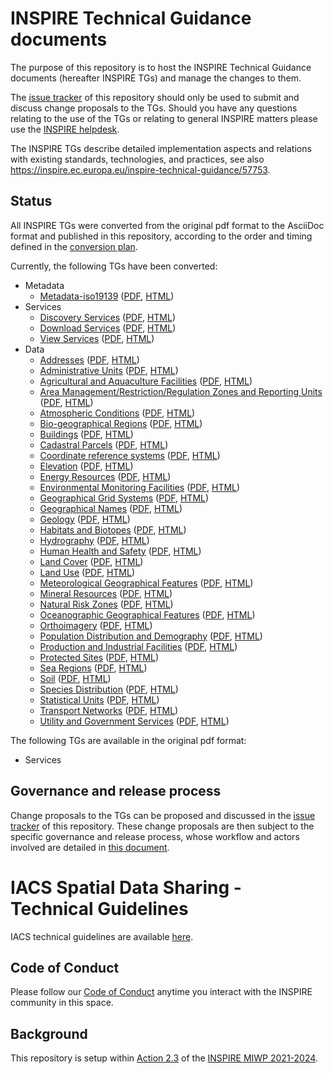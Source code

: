 # INSPIRE Technical Guidance documents

The purpose of this repository is to host the INSPIRE Technical Guidance documents (hereafter INSPIRE TGs) and manage the changes to them.

The [issue tracker](https://github.com/INSPIRE-MIF/technical-guidelines/issues) of this repository should only be used to submit and discuss change proposals to the TGs. Should you have any questions relating to the use of the TGs or relating to general INSPIRE matters please use the [INSPIRE helpdesk](https://github.com/INSPIRE-MIF/helpdesk). 

The INSPIRE TGs describe detailed implementation aspects and relations with existing standards, technologies, and practices, see also https://inspire.ec.europa.eu/inspire-technical-guidance/57753.

## Status

All INSPIRE TGs were converted from the original pdf format to the AsciiDoc format and published in this repository, according to the order and timing defined in the [conversion plan](tg_conversion_plan.md).

Currently, the following TGs have been converted:
* Metadata
  * [Metadata-iso19139](metadata/metadata-iso19139) ([PDF](https://inspire-mif.github.io/technical-guidelines/metadata/metadata-iso19139/metadata-iso19139.pdf), [HTML](https://inspire-mif.github.io/technical-guidelines/metadata/metadata-iso19139/metadata-iso19139.html))
* Services
  * [Discovery Services](services/discovery-cws) ([PDF](https://inspire-mif.github.io/technical-guidelines/services/discovery-cws/DiscoveryServices.pdf), [HTML](https://inspire-mif.github.io/technical-guidelines/services/discovery-cws/DiscoveryServices.html))
  * [Download Services](services/download-atom-wfs) ([PDF](https://inspire-mif.github.io/technical-guidelines/services/download-atom-wfs/DownloadServices.pdf), [HTML](https://inspire-mif.github.io/technical-guidelines/services/download-atom-wfs/DownloadServices.html))
  * [View Services](services/view-wms) ([PDF](https://inspire-mif.github.io/technical-guidelines/services/view-wms/ViewServices.pdf), [HTML](https://inspire-mif.github.io/technical-guidelines/services/view-wms/ViewServices.html))
* Data
  * [Addresses](data/ad) ([PDF](https://inspire-mif.github.io/technical-guidelines/data/ad/dataspecification_ad.pdf), [HTML](https://inspire-mif.github.io/technical-guidelines/data/ad/dataspecification_ad.html))
  * [Administrative Units](data/au) ([PDF](https://inspire-mif.github.io/technical-guidelines/data/au/dataspecification_au.pdf), [HTML](https://inspire-mif.github.io/technical-guidelines/data/au/dataspecification_au.html))
  * [Agricultural and Aquaculture Facilities](data/af) ([PDF](https://inspire-mif.github.io/technical-guidelines/data/af/dataspecification_af.pdf), [HTML](https://inspire-mif.github.io/technical-guidelines/data/af/dataspecification_af.html))
  * [Area Management/Restriction/Regulation Zones and Reporting Units](data/am) ([PDF](https://inspire-mif.github.io/technical-guidelines/data/am/dataspecification_am.pdf), [HTML](https://inspire-mif.github.io/technical-guidelines/data/am/dataspecification_am.html))
  * [Atmospheric Conditions](data/ac-mf) ([PDF](https://inspire-mif.github.io/technical-guidelines/data/ac-mf/dataspecification_ac-mf.pdf), [HTML](https://inspire-mif.github.io/technical-guidelines/data/ac-mf/dataspecification_ac-mf.html))
  * [Bio-geographical Regions](data/br) ([PDF](https://inspire-mif.github.io/technical-guidelines/data/br/dataspecification_br.pdf), [HTML](https://inspire-mif.github.io/technical-guidelines/data/br/dataspecification_br.html))
  * [Buildings](data/bu) ([PDF](https://inspire-mif.github.io/technical-guidelines/data/bu/dataspecification_bu.pdf), [HTML](https://inspire-mif.github.io/technical-guidelines/data/bu/dataspecification_bu.html))
  * [Cadastral Parcels](data/cp) ([PDF](https://inspire-mif.github.io/technical-guidelines/data/cp/dataspecification_cp.pdf), [HTML](https://inspire-mif.github.io/technical-guidelines/data/cp/dataspecification_cp.html))
  * [Coordinate reference systems](data/rs) ([PDF](https://inspire-mif.github.io/technical-guidelines/data/rs/dataspecification_rs.pdf), [HTML](https://inspire-mif.github.io/technical-guidelines/data/rs/dataspecification_rs.html))
  * [Elevation](data/el) ([PDF](https://inspire-mif.github.io/technical-guidelines/data/el/dataspecification_el.pdf), [HTML](https://inspire-mif.github.io/technical-guidelines/data/el/dataspecification_el.html))
  * [Energy Resources](data/er) ([PDF](https://inspire-mif.github.io/technical-guidelines/data/er/dataspecification_er.pdf), [HTML](https://inspire-mif.github.io/technical-guidelines/data/er/dataspecification_er.html))
  * [Environmental Monitoring Facilities](data/ef) ([PDF](https://inspire-mif.github.io/technical-guidelines/data/ef/dataspecification_ef.pdf), [HTML](https://inspire-mif.github.io/technical-guidelines/data/ef/dataspecification_ef.html))
  * [Geographical Grid Systems](data/gg) ([PDF](https://inspire-mif.github.io/technical-guidelines/data/gg/dataspecification_gg.pdf), [HTML](https://inspire-mif.github.io/technical-guidelines/data/gg/dataspecification_gg.html))
  * [Geographical Names](data/gn) ([PDF](https://inspire-mif.github.io/technical-guidelines/data/gn/dataspecification_gn.pdf), [HTML](https://inspire-mif.github.io/technical-guidelines/data/gn/dataspecification_gn.html))
  * [Geology](data/ge) ([PDF](https://inspire-mif.github.io/technical-guidelines/data/ge/dataspecification_ge.pdf), [HTML](https://inspire-mif.github.io/technical-guidelines/data/ge/dataspecification_ge.html))
  * [Habitats and Biotopes](data/hb) ([PDF](https://inspire-mif.github.io/technical-guidelines/data/hb/dataspecification_hb.pdf), [HTML](https://inspire-mif.github.io/technical-guidelines/data/hb/dataspecification_hb.html))
  * [Hydrography](data/hy) ([PDF](https://inspire-mif.github.io/technical-guidelines/data/hy/dataspecification_hy.pdf), [HTML](https://inspire-mif.github.io/technical-guidelines/data/hy/dataspecification_hy.html))
  * [Human Health and Safety](data/hh) ([PDF](https://inspire-mif.github.io/technical-guidelines/data/hh/dataspecification_hh.pdf), [HTML](https://inspire-mif.github.io/technical-guidelines/data/hh/dataspecification_hh.html))
  * [Land Cover](data/lc) ([PDF](https://inspire-mif.github.io/technical-guidelines/data/lc/dataspecification_lc.pdf), [HTML](https://inspire-mif.github.io/technical-guidelines/data/lc/dataspecification_lc.html))
  * [Land Use](data/lu) ([PDF](https://inspire-mif.github.io/technical-guidelines/data/lu/dataspecification_lu.pdf), [HTML](https://inspire-mif.github.io/technical-guidelines/data/lu/dataspecification_lu.html))
  * [Meteorological Geographical Features](data/ac-mf) ([PDF](https://inspire-mif.github.io/technical-guidelines/data/ac-mf/dataspecification_ac-mf.pdf), [HTML](https://inspire-mif.github.io/technical-guidelines/data/ac-mf/dataspecification_ac-mf.html))
  * [Mineral Resources](data/mr) ([PDF](https://inspire-mif.github.io/technical-guidelines/data/mr/dataspecification_mr.pdf), [HTML](https://inspire-mif.github.io/technical-guidelines/data/mr/dataspecification_mr.html))
  * [Natural Risk Zones](data/nz) ([PDF](https://inspire-mif.github.io/technical-guidelines/data/nz/dataspecification_nz.pdf), [HTML](https://inspire-mif.github.io/technical-guidelines/data/nz/dataspecification_nz.html))
  * [Oceanographic Geographical Features](data/of) ([PDF](https://inspire-mif.github.io/technical-guidelines/data/of/dataspecification_of.pdf), [HTML](https://inspire-mif.github.io/technical-guidelines/data/of/dataspecification_of.html))
  * [Orthoimagery](data/oi) ([PDF](https://inspire-mif.github.io/technical-guidelines/data/oi/dataspecification_oi.pdf), [HTML](https://inspire-mif.github.io/technical-guidelines/data/oi/dataspecification_oi.html))
  * [Population Distribution and Demography](data/pd) ([PDF](https://inspire-mif.github.io/technical-guidelines/data/pd/dataspecification_pd.pdf), [HTML](https://inspire-mif.github.io/technical-guidelines/data/pd/dataspecification_pd.html))
  * [Production and Industrial Facilities](data/pf) ([PDF](https://inspire-mif.github.io/technical-guidelines/data/pf/dataspecification_pf.pdf), [HTML](https://inspire-mif.github.io/technical-guidelines/data/pf/dataspecification_pf.html))
  * [Protected Sites](data/ps) ([PDF](https://inspire-mif.github.io/technical-guidelines/data/ps/dataspecification_ps.pdf), [HTML](https://inspire-mif.github.io/technical-guidelines/data/ps/dataspecification_ps.html))
  * [Sea Regions](data/sr) ([PDF](https://inspire-mif.github.io/technical-guidelines/data/sr/dataspecification_sr.pdf), [HTML](https://inspire-mif.github.io/technical-guidelines/data/sr/dataspecification_sr.html))
  * [Soil](data/so) ([PDF](https://inspire-mif.github.io/technical-guidelines/data/so/dataspecification_so.pdf), [HTML](https://inspire-mif.github.io/technical-guidelines/data/so/dataspecification_so.html))
  * [Species Distribution](data/sd) ([PDF](https://inspire-mif.github.io/technical-guidelines/data/sd/dataspecification_sd.pdf), [HTML](https://inspire-mif.github.io/technical-guidelines/data/sd/dataspecification_sd.html))
  * [Statistical Units](data/su) ([PDF](https://inspire-mif.github.io/technical-guidelines/data/su/dataspecification_su.pdf), [HTML](https://inspire-mif.github.io/technical-guidelines/data/su/dataspecification_su.html))
  * [Transport Networks](data/tn) ([PDF](https://inspire-mif.github.io/technical-guidelines/data/tn/dataspecification_tn.pdf), [HTML](https://inspire-mif.github.io/technical-guidelines/data/tn/dataspecification_tn.html))
  * [Utility and Government Services](data/us) ([PDF](https://inspire-mif.github.io/technical-guidelines/data/us/dataspecification_us.pdf), [HTML](https://inspire-mif.github.io/technical-guidelines/data/us/dataspecification_us.html))


The following TGs are available in the original pdf format:

* Services





## Governance and release process

Change proposals to the TGs can be proposed and discussed in the [issue tracker](https://github.com/INSPIRE-MIF/technical-guidelines/issues) of this repository. These change proposals are then subject to the specific governance and release process, whose workflow and actors involved are detailed in [this document](/governance-release-process/process.md).

# IACS Spatial Data Sharing - Technical Guidelines

IACS technical guidelines are available [here](iacs).


## Code of Conduct

Please follow our [Code of Conduct](https://github.com/INSPIRE-MIF/helpdesk/blob/main/code-of-conduct.md) anytime you interact with the INSPIRE community in this space.

## Background

This repository is setup within [Action 2.3](https://webgate.ec.europa.eu/fpfis/wikis/display/InspireMIG/Action+2.3+Simplification+of+INSPIRE+implementation) of the [INSPIRE MIWP 2021-2024](https://webgate.ec.europa.eu/fpfis/wikis/display/InspireMIG/INSPIRE+work+programme+2021-24).

